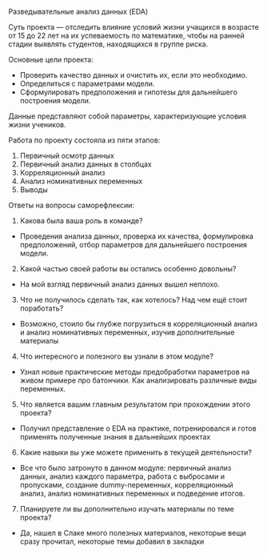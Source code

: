 Разведывательные анализ данных (EDA)

Суть проекта — отследить влияние условий жизни учащихся в возрасте от 15 до 22 лет
на их успеваемость по математике, чтобы на ранней стадии выявлять студентов,
находящихся в группе риска.

Основные цели проекта:    
- Проверить качество данных и очистить их, если это необходимо. 
- Определиться с параметрами модели. 
- Сформулировать предположения и гипотезы для дальнейшего построения модели.
     
   
Данные представляют собой параметры, характеризующие условия жизни учеников.

Работа по проекту состояла из пяти этапов:
1. Первичный осмотр данных
2. Первичный анализ данных  в столбцах
3. Корреляционный анализ
4. Анализ номинативных переменных
5. Выводы

Ответы на вопросы саморефлексии:
1. Какова была ваша роль в команде?
- Проведения анализа данных, проверка их качества, формулировка предположений,
 отбор параметров для дальнейшего построения модели.

2. Какой частью своей работы вы остались особенно довольны?
- На мой взгляд первичный анализ данных вышел неплохо.

3. Что не получилось сделать так, как хотелось? Над чем ещё стоит поработать?
- Возможно, стоило бы глубже погрузиться в корреляционный анализ и анализ
 номинативных переменных, изучив дополнительные материалы

4. Что интересного и полезного вы узнали в этом модуле?
- Узнал новые практические методы предобработки параметров
 на живом примере про батончики. Как анализировать различные виды переменных.

5. Что является вашим главным результатом при прохождении этого проекта?
- Получил представление о EDA на практике, потренировался и готов применять
 полученные знания в дальнейших проектах

6. Какие навыки вы уже можете применить в текущей деятельности?
- Все что было затронуто в данном модуле: первичный анализ данных, 
анализ каждого параметра, работа с выбросами и пропусками, создание dummy-переменных,
корреляционный анализ, анализ номинативных переменных и подведение итогов.

7. Планируете ли вы дополнительно изучать материалы по теме проекта?
- Да, нашел в Слаке много полезных материалов, некоторые вещи сразу прочитал,
некоторые темы добавил в закладки
